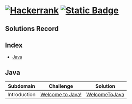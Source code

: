 # [![Hackerrank](https://img.shields.io/badge/-Hackerrank-2EC866?style=for-the-badge&logo=HackerRank&logoColor=white)](https://www.hackerrank.com/Rajkanwars15) [![Static Badge](https://img.shields.io/badge/-Rajkanwars15-2EC866?style=for-the-badge&logo=Github&logoColor=white)](https://www.github.com/rajkanwars15)
## Solutions Record
## Index
* [Java](##java)

## Java
| Subdomain |	Challenge |	Solution |
|:---------:|:---------:|:--------:|
| Introduction | [Welcome to Java!](https://www.hackerrank.com/challenges/welcome-to-java) | [WelcomeToJava](Java/WelcomeToJava.java) |
